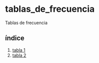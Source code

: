 # tablas_de_frecuencia
Tablas de frecuencia
 ## índice
1. [tabla 1](https://github.com/ErickMocte/tablas_de_frecuencia/blob/Erik_tabla_de_datos_cuantitativos_discretos/Erik_tabla_de_datos_cuantitativos_discretos.ipynb)
2. [tabla 2](https://github.com/ErickMocte/tablas_de_frecuencia/blob/Miguel_tabla_de_datos_continuos/tabla_de_datos_continuos.ipynb)